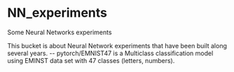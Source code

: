 # NN_experiments
Some Neural Networks experiments

This bucket is about Neural Network experiments that have been built along several years.
-- pytorch/EMNIST47 is a Multiclass classification model using EMINST data set with 47 classes (letters, numbers). 

